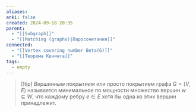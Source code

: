 ```yaml
---
aliases: 
anki: false
created: 2024-09-18 20:35
parent:
  - "[[Subgraph]]"
  - "[[Matching (graphs)|Паросочетания]]"
connected:
  - "[[Vertex covering number Beta(G)]]"
  - "[[Теорема Кенинга]]"
tags:
  - empty
---
```


> [!tip] *Вершинным покрытием* или просто покрытием графа $G=(V,E)$ 
> называется минимальное по мощности множество вершин $w\subseteq W$, что каждому ребру $e\in E$ хотя бы одна из этих вершин принадлежит.